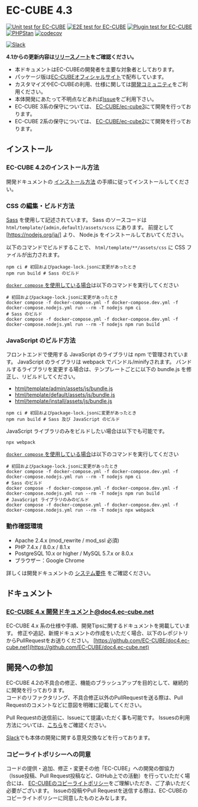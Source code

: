 # EC-CUBE 4.3

[![Unit test for EC-CUBE](https://github.com/EC-CUBE/ec-cube/actions/workflows/unit-test.yml/badge.svg?branch=4.2)](https://github.com/EC-CUBE/ec-cube/actions/workflows/unit-test.yml)
[![E2E test for EC-CUBE](https://github.com/EC-CUBE/ec-cube/actions/workflows/e2e-test.yml/badge.svg?branch=4.2)](https://github.com/EC-CUBE/ec-cube/actions/workflows/e2e-test.yml)
[![Plugin test for EC-CUBE](https://github.com/EC-CUBE/ec-cube/actions/workflows/plugin-test.yml/badge.svg?branch=4.2)](https://github.com/EC-CUBE/ec-cube/actions/workflows/plugin-test.yml)
[![PHPStan](https://github.com/EC-CUBE/ec-cube/actions/workflows/phpstan.yml/badge.svg?branch=4.2)](https://github.com/EC-CUBE/ec-cube/actions/workflows/phpstan.yml)
[![codecov](https://codecov.io/gh/EC-CUBE/ec-cube/branch/4.2/graph/badge.svg?token=BhnPjjvfwd)](https://codecov.io/gh/EC-CUBE/ec-cube)

[![Slack](https://img.shields.io/badge/slack-join%5fchat-brightgreen.svg?style=flat)](https://join.slack.com/t/ec-cube/shared_invite/enQtNDA1MDYzNDQxMTIzLTY5MTRhOGQ2MmZhMjQxYTAwMmVlMDc5MDU2NjJlZmFiM2E3M2Q0M2Y3OTRlMGY4NTQzN2JiZDBkNmQwNTUzYzc)

**4.1からの更新内容は[リリースノート](https://github.com/EC-CUBE/ec-cube/releases/tag/4.2.0)をご確認ください。**

+ 本ドキュメントはEC-CUBEの開発者を主要な対象者としております。
+ パッケージ版は[EC-CUBEオフィシャルサイト](https://www.ec-cube.net)で配布しています。
+ カスタマイズやEC-CUBEの利用、仕様に関しては[開発コミュニティ](https://xoops.ec-cube.net)をご利用ください。
+ 本体開発にあたって不明点などあれば[Issue](https://github.com/EC-CUBE/ec-cube/wiki/Issues%E3%81%AE%E5%88%A9%E7%94%A8%E6%96%B9%E6%B3%95)をご利用下さい。
+ EC-CUBE 3系の保守については、 [EC-CUBE/ec-cube3](https://github.com/EC-CUBE/ec-cube3/)にて開発を行っております。
+ EC-CUBE 2系の保守については、 [EC-CUBE/ec-cube2](https://github.com/EC-CUBE/ec-cube2/)にて開発を行っております。

## インストール

### EC-CUBE 4.2のインストール方法

開発ドキュメントの [インストール方法](https://doc4.ec-cube.net/quickstart/install) の手順に従ってインストールしてください。


### CSS の編集・ビルド方法

[Sass](https://sass-lang.com) を使用して記述されています。
Sass のソースコードは `html/template/{admin,default}/assets/scss` にあります。
前提として [https://nodejs.org/ja/] より、 Node.js をインストールしておいてください。

以下のコマンドでビルドすることで、 `html/template/**/assets/css` に CSS ファイルが出力されます。

```shell
npm ci # 初回およびpackage-lock.jsonに変更があったとき
npm run build # Sass のビルド
```

[`docker compose` を使用している場合](https://doc4.ec-cube.net/quickstart/docker_compose_install)は以下のコマンドを実行してください

``` shell
# 初回およびpackage-lock.jsonに変更があったとき
docker compose -f docker-compose.yml -f docker-compose.dev.yml -f docker-compose.nodejs.yml run --rm -T nodejs npm ci
# Sass のビルド
docker compose -f docker-compose.yml -f docker-compose.dev.yml -f docker-compose.nodejs.yml run --rm -T nodejs npm run build
```

### JavaScript のビルド方法

フロントエンドで使用する JavaScript のライブラリは npm で管理されています。
JavaScript のライブラリは webpack でバンドル/minifyされます。
バンドルするライブラリを変更する場合は、テンプレートごとに以下の bundle.js を修正し、リビルドしてください。
- [html/template/admin/assets/js/bundle.js](html/template/admin/assets/js/bundle.js)
- [html/template/default/assets/js/bundle.js](html/template/default/assets/js/bundle.js)
- [html/template/install/assets/js/bundle.js](html/template/default/install/js/bundle.js)

```shell
npm ci # 初回およびpackage-lock.jsonに変更があったとき
npm run build # Sass 及び JavaScript のビルド
```

JavaScript ライブラリのみをビルドしたい場合は以下でも可能です。

```shell
npx webpack
```

[`docker compose` を使用している場合](https://doc4.ec-cube.net/quickstart/docker_compose_install)は以下のコマンドを実行してください

``` shell
# 初回およびpackage-lock.jsonに変更があったとき
docker compose -f docker-compose.yml -f docker-compose.dev.yml -f docker-compose.nodejs.yml run --rm -T nodejs npm ci
# Sass のビルド
docker compose -f docker-compose.yml -f docker-compose.dev.yml -f docker-compose.nodejs.yml run --rm -T nodejs npm run build
# JavaScript ライブラリのみのビルド
docker compose -f docker-compose.yml -f docker-compose.dev.yml -f docker-compose.nodejs.yml run --rm -T nodejs npx webpack
```


### 動作確認環境

* Apache 2.4.x (mod_rewrite / mod_ssl 必須)
* PHP 7.4.x / 8.0.x / 8.1.x
* PostgreSQL 10.x or higher / MySQL 5.7.x or 8.0.x
* ブラウザー：Google Chrome

詳しくは開発ドキュメントの [システム要件](https://doc4.ec-cube.net/quickstart/requirement) をご確認ください。

## ドキュメント

### [EC-CUBE 4.x 開発ドキュメント@doc4.ec-cube.net](https://doc4.ec-cube.net/)


EC-CUBE 4.x 系の仕様や手順、開発Tipsに関するドキュメントを掲載しています。
修正や追記、新規ドキュメントの作成をいただく場合、以下のレポジトリからPullRequestをお送りください。
[https://github.com/EC-CUBE/doc4.ec-cube.net](https://github.com/EC-CUBE/doc4.ec-cube.net)

## 開発への参加

EC-CUBE 4.2の不具合の修正、機能のブラッシュアップを目的として、継続的に開発を行っております。  
コードのリファクタリング、不具合修正以外のPullRequestを送る際は、Pull Requestのコメントなどに意図を明確に記載してください。  

Pull Requestの送信前に、Issueにて提議いただく事も可能です。
Issuesの利用方法については、[こちら](https://github.com/EC-CUBE/ec-cube/wiki/Issues%E3%81%AE%E5%88%A9%E7%94%A8%E6%96%B9%E6%B3%95)をご確認ください。

[Slack](https://join.slack.com/t/ec-cube/shared_invite/enQtNDA1MDYzNDQxMTIzLTY5MTRhOGQ2MmZhMjQxYTAwMmVlMDc5MDU2NjJlZmFiM2E3M2Q0M2Y3OTRlMGY4NTQzN2JiZDBkNmQwNTUzYzc)でも本体の開発に関する意見交換などを行っております。



### コピーライトポリシーへの同意

コードの提供・追加、修正・変更その他「EC-CUBE」への開発の御協力（Issue投稿、Pull Request投稿など、GitHub上での活動）を行っていただく場合には、
[EC-CUBEのコピーライトポリシー](https://github.com/EC-CUBE/ec-cube/wiki/EC-CUBE%E3%81%AE%E3%82%B3%E3%83%94%E3%83%BC%E3%83%A9%E3%82%A4%E3%83%88%E3%83%9D%E3%83%AA%E3%82%B7%E3%83%BC)をご理解いただき、ご了承いただく必要がございます。
Issueの投稿やPull Requestを送信する際は、EC-CUBEのコピーライトポリシーに同意したものとみなします。
